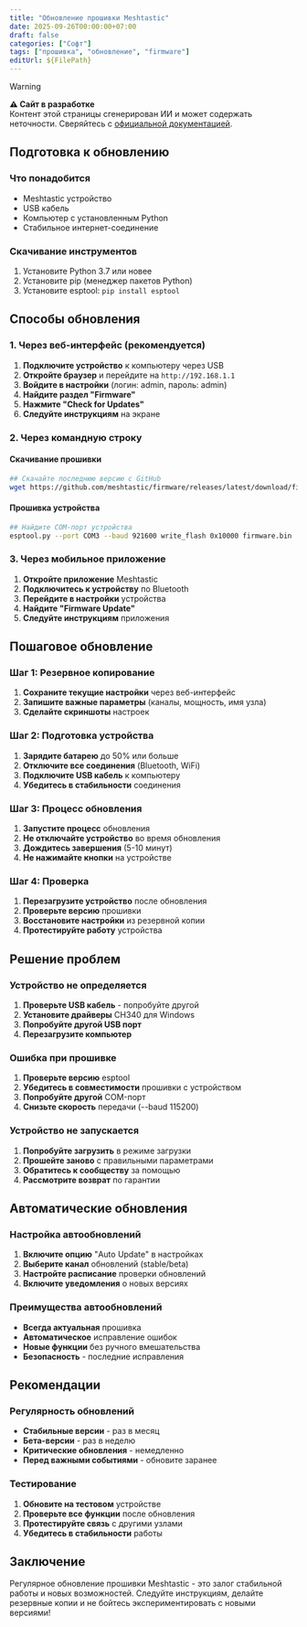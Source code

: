 ```yaml
---
title: "Обновление прошивки Meshtastic"
date: 2025-09-26T00:00:00+07:00
draft: false
categories: ["Софт"]
tags: ["прошивка", "обновление", "firmware"]
editUrl: ${FilePath}
---
```

> [!WARNING]
> **⚠️ Сайт в разработке**  
> Контент этой страницы сгенерирован ИИ и может содержать неточности. Сверяйтесь с [официальной документацией](https://meshtastic.org/docs/).

## Подготовка к обновлению

### Что понадобится
- Meshtastic устройство
- USB кабель
- Компьютер с установленным Python
- Стабильное интернет-соединение

### Скачивание инструментов
1. Установите Python 3.7 или новее
2. Установите pip (менеджер пакетов Python)
3. Установите esptool: `pip install esptool`

## Способы обновления

### 1. Через веб-интерфейс (рекомендуется)

1. **Подключите устройство** к компьютеру через USB
2. **Откройте браузер** и перейдите на `http://192.168.1.1`
3. **Войдите в настройки** (логин: admin, пароль: admin)
4. **Найдите раздел "Firmware"**
5. **Нажмите "Check for Updates"**
6. **Следуйте инструкциям** на экране

### 2. Через командную строку

#### Скачивание прошивки
```bash
## Скачайте последнюю версию с GitHub
wget https://github.com/meshtastic/firmware/releases/latest/download/firmware.bin
```

#### Прошивка устройства
```bash
## Найдите COM-порт устройства
esptool.py --port COM3 --baud 921600 write_flash 0x10000 firmware.bin
```

### 3. Через мобильное приложение

1. **Откройте приложение** Meshtastic
2. **Подключитесь к устройству** по Bluetooth
3. **Перейдите в настройки** устройства
4. **Найдите "Firmware Update"**
5. **Следуйте инструкциям** приложения

## Пошаговое обновление

### Шаг 1: Резервное копирование
1. **Сохраните текущие настройки** через веб-интерфейс
2. **Запишите важные параметры** (каналы, мощность, имя узла)
3. **Сделайте скриншоты** настроек

### Шаг 2: Подготовка устройства
1. **Зарядите батарею** до 50% или больше
2. **Отключите все соединения** (Bluetooth, WiFi)
3. **Подключите USB кабель** к компьютеру
4. **Убедитесь в стабильности** соединения

### Шаг 3: Процесс обновления
1. **Запустите процесс** обновления
2. **Не отключайте устройство** во время обновления
3. **Дождитесь завершения** (5-10 минут)
4. **Не нажимайте кнопки** на устройстве

### Шаг 4: Проверка
1. **Перезагрузите устройство** после обновления
2. **Проверьте версию** прошивки
3. **Восстановите настройки** из резервной копии
4. **Протестируйте работу** устройства

## Решение проблем

### Устройство не определяется
1. **Проверьте USB кабель** - попробуйте другой
2. **Установите драйверы** CH340 для Windows
3. **Попробуйте другой USB порт**
4. **Перезагрузите компьютер**

### Ошибка при прошивке
1. **Проверьте версию** esptool
2. **Убедитесь в совместимости** прошивки с устройством
3. **Попробуйте другой** COM-порт
4. **Снизьте скорость** передачи (--baud 115200)

### Устройство не запускается
1. **Попробуйте загрузить** в режиме загрузки
2. **Прошейте заново** с правильными параметрами
3. **Обратитесь к сообществу** за помощью
4. **Рассмотрите возврат** по гарантии

## Автоматические обновления

### Настройка автообновлений
1. **Включите опцию** "Auto Update" в настройках
2. **Выберите канал** обновлений (stable/beta)
3. **Настройте расписание** проверки обновлений
4. **Включите уведомления** о новых версиях

### Преимущества автообновлений
- **Всегда актуальная** прошивка
- **Автоматическое** исправление ошибок
- **Новые функции** без ручного вмешательства
- **Безопасность** - последние исправления

## Рекомендации

### Регулярность обновлений
- **Стабильные версии** - раз в месяц
- **Бета-версии** - раз в неделю
- **Критические обновления** - немедленно
- **Перед важными событиями** - обновите заранее

### Тестирование
1. **Обновите на тестовом** устройстве
2. **Проверьте все функции** после обновления
3. **Протестируйте связь** с другими узлами
4. **Убедитесь в стабильности** работы

## Заключение

Регулярное обновление прошивки Meshtastic - это залог стабильной работы и новых возможностей. Следуйте инструкциям, делайте резервные копии и не бойтесь экспериментировать с новыми версиями!

